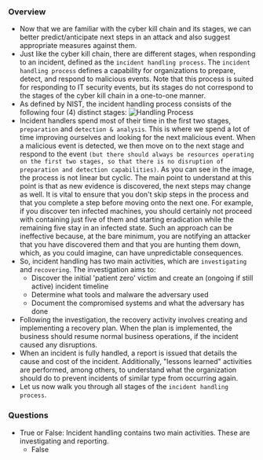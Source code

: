 ### Overview
- Now that we are familiar with the cyber kill chain and its stages, we can better predict/anticipate next steps in an attack and also suggest appropriate measures against them.
- Just like the cyber kill chain, there are different stages, when responding to an incident, defined as the `incident handling process`. The `incident handling process` defines a capability for organizations to prepare, detect, and respond to malicious events. Note that this process is suited for responding to IT security events, but its stages do not correspond to the stages of the cyber kill chain in a one-to-one manner.
- As defined by NIST, the incident handling process consists of the following four (4) distinct stages: ![Handling Process](https://academy.hackthebox.com/storage/modules/148/handling_process.png)
- Incident handlers spend most of their time in the first two stages, `preparation` and `detection & analysis`. This is where we spend a lot of time improving ourselves and looking for the next malicious event. When a malicious event is detected, we then move on to the next stage and respond to the event `(but there should always be resources operating on the first two stages, so that there is no disruption of preparation and detection capabilities)`. As you can see in the image, the process is not linear but cyclic. The main point to understand at this point is that as new evidence is discovered, the next steps may change as well. It is vital to ensure that you don't skip steps in the process and that you complete a step before moving onto the next one. For example, if you discover ten infected machines, you should certainly not proceed with containing just five of them and starting eradication while the remaining five stay in an infected state. Such an approach can be ineffective because, at the bare minimum, you are notifying an attacker that you have discovered them and that you are hunting them down, which, as you could imagine, can have unpredictable consequences.
- So, incident handling has two main activities, which are `investigating` and `recovering`. The investigation aims to:
	- Discover the initial 'patient zero' victim and create an (ongoing if still active) incident timeline
	- Determine what tools and malware the adversary used
	- Document the compromised systems and what the adversary has done
- Following the investigation, the recovery activity involves creating and implementing a recovery plan. When the plan is implemented, the business should resume normal business operations, if the incident caused any disruptions.
- When an incident is fully handled, a report is issued that details the cause and cost of the incident. Additionally, "lessons learned" activities are performed, among others, to understand what the organization should do to prevent incidents of similar type from occurring again.
- Let us now walk you through all stages of the `incident handling process`.


### Questions
- True or False: Incident handling contains two main activities. These are investigating and reporting.
	- False
